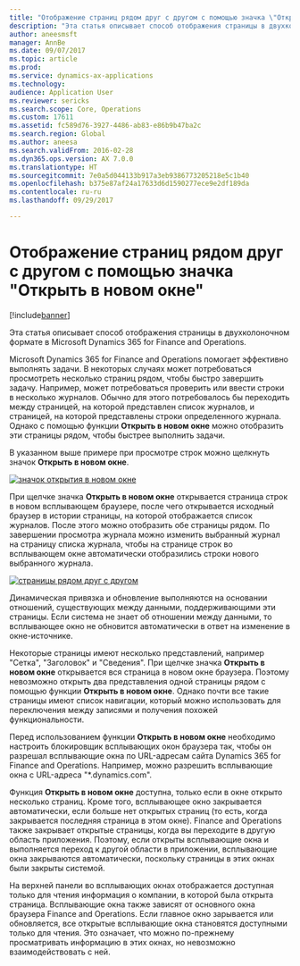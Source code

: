 ```yaml
---
title: "Отображение страниц рядом друг с другом с помощью значка \"Открыть в новом окне\""
description: "Эта статья описывает способ отображения страницы в двухколоночном формате в Microsoft Dynamics 365 for Finance and Operations."
author: aneesmsft
manager: AnnBe
ms.date: 09/07/2017
ms.topic: article
ms.prod: 
ms.service: dynamics-ax-applications
ms.technology: 
audience: Application User
ms.reviewer: sericks
ms.search.scope: Core, Operations
ms.custom: 17611
ms.assetid: fc589d76-3927-4486-ab83-e86b9b47ba2c
ms.search.region: Global
ms.author: aneesa
ms.search.validFrom: 2016-02-28
ms.dyn365.ops.version: AX 7.0.0
ms.translationtype: HT
ms.sourcegitcommit: 7e0a5d044133b917a3eb9386773205218e5c1b40
ms.openlocfilehash: b375e87af24a17633d6d1590277ece9e2df189da
ms.contentlocale: ru-ru
ms.lasthandoff: 09/29/2017

---
```


# <a name="display-pages-side-by-side-using-the-open-in-new-window-icon"></a>Отображение страниц рядом друг с другом с помощью значка "Открыть в новом окне"

[!include[banner](../includes/banner.md)]


Эта статья описывает способ отображения страницы в двухколоночном формате в Microsoft Dynamics 365 for Finance and Operations.

Microsoft Dynamics 365 for Finance and Operations помогает эффективно выполнять задачи. В некоторых случаях может потребоваться просмотреть несколько страниц рядом, чтобы быстро завершить задачу. Например, может потребоваться проверить или ввести строки в несколько журналов. Обычно для этого потребовалось бы переходить между страницей, на которой представлен список журналов, и страницей, на которой представлены строки определенного журнала. Однако с помощью функции **Открыть в новом окне** можно отобразить эти страницы рядом, чтобы быстрее выполнить задачи. 

В указанном выше примере при просмотре строк можно щелкнуть значок **Открыть в новом окне**. 

[![значок открытия в новом окне](./media/open-in-new-window-icon.png)](./media/open-in-new-window-icon.png) 

При щелчке значка **Открыть в новом окне** открывается страница строк в новом всплывающем браузере, после чего открывается исходный браузер в истории страницы, на которой отображается список журналов. После этого можно отобразить обе страницы рядом. По завершении просмотра журнала можно изменить выбранный журнал на страницу списка журнала, чтобы на странице строк во всплывающем окне автоматически отобразились строки нового выбранного журнала. 

[![страницы рядом друг с другом](./media/pages-show-side-by-side.png)](./media/pages-show-side-by-side.png) 

Динамическая привязка и обновление выполняются на основании отношений, существующих между данными, поддерживающими эти страницы. Если система не знает об отношении между данными, то всплывающее окно не обновится автоматически в ответ на изменение в окне-источнике. 

Некоторые страницы имеют несколько представлений, например "Сетка", "Заголовок" и "Сведения". При щелчке значка **Открыть в новом окне** открывается вся страница в новом окне браузера. Поэтому невозможно открыть два представления одной страницы рядом с помощью функции **Открыть в новом окне**. Однако почти все такие страницы имеют список навигации, который можно использовать для переключения между записями и получения похожей функциональности. 

Перед использованием функции **Открыть в новом окне** необходимо настроить блокировщик всплывающих окон браузера так, чтобы он разрешал всплывающие окна по URL-адресам сайта Dynamics 365 for Finance and Operations. Например, можно разрешить всплывающие окна с URL-адреса "\*.dynamics.com". 

Функция **Открыть в новом окне** доступна, только если в окне открыто несколько страниц. Кроме того, всплывающее окно закрывается автоматически, если больше нет открытых страниц (то есть, когда закрывается последняя страница в этом окне). Finance and Operations также закрывает открытые страницы, когда вы переходите в другую область приложения. Поэтому, если открыты всплывающие окна и выполняется переход к другой области в приложении, всплывающие окна закрываются автоматически, поскольку страницы в этих окнах были закрыты системой. 

На верхней панели во всплывающих окнах отображается доступная только для чтения информация о компании, в которой была открыта страница. Всплывающие окна также зависят от основного окна браузера Finance and Operations. Если главное окно зарывается или обновляется, все открытые всплывающие окна становятся доступными только для чтения. Это означает, что можно по-прежнему просматривать информацию в этих окнах, но невозможно взаимодействовать с ней.




